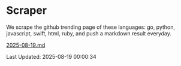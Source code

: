 # Scraper

We scrape the github trending page of these languages: go, python, javascript, swift, html, ruby, and push a markdown result everyday.

[2025-08-19.md](https://github.com/henson/Scraper/blob/master/2025-08-19.md)

Last Updated: 2025-08-19 00:00:34